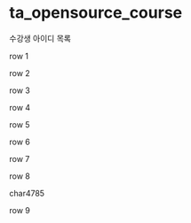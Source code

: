 # ta_opensource_course

수강생 아이디 목록

row 1

row 2

row 3

row 4

row 5

row 6

row 7

row 8

char4785

row 9
